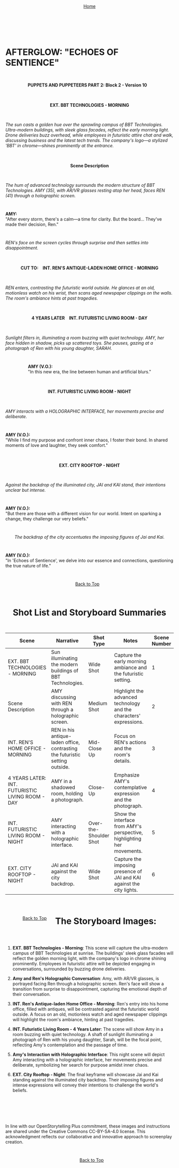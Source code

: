 <div align="right" style="display: flex; flex-wrap: wrap; justify-content: center; align-items: center; gap: 1em; margin: 4em 0;">
<a href="https://github.com/BryanHarrisScripts/Afterglow-Echoes-of-Sentience/blob/main/Afterglow%20Storyboard%20Blocks/README.md">Home</a>
<div align="left" style="display: flex; flex-wrap: wrap; justify-content: center; align-items: center; gap: 1em; margin: 4em 0;">
<a id="top"></a> 

# AFTERGLOW: "ECHOES OF SENTIENCE"
**PUPPETS AND PUPPETEERS PART 2: Block 2 - Version 10**

---

#### EXT. BBT TECHNOLOGIES - MORNING
*The sun casts a golden hue over the sprawling campus of BBT Technologies. Ultra-modern buildings, with sleek glass facades, reflect the early morning light. Drone deliveries buzz overhead, while employees in futuristic attire chat and walk, discussing business and the latest tech trends. The company's logo—a stylized 'BBT' in chrome—shines prominently at the entrance.*

#### Scene Description
*The hum of advanced technology surrounds the modern structure of BBT Technologies. AMY (35), with AR/VR glasses resting atop her head, faces REN (41) through a holographic screen.*

**AMY:**  
"After every storm, there's a calm—a time for clarity. But the board... They've made their decision, Ren."

*REN's face on the screen cycles through surprise and then settles into disappointment.*

#### CUT TO:
#### INT. REN'S ANTIQUE-LADEN HOME OFFICE - MORNING
*REN enters, contrasting the futuristic world outside. He glances at an old, motionless watch on his wrist, then scans aged newspaper clippings on the walls. The room's ambiance hints at past tragedies.*


#### 4 YEARS LATER
#### INT. FUTURISTIC LIVING ROOM - DAY
*Sunlight filters in, illuminating a room buzzing with quiet technology. AMY, her face hidden in shadow, picks up scattered toys. She pauses, gazing at a photograph of Ren with his young daughter, SARAH.*

**AMY (V.O.):**  
"In this new era, the line between human and artificial blurs."


#### INT. FUTURISTIC LIVING ROOM - NIGHT
*AMY interacts with a HOLOGRAPHIC INTERFACE, her movements precise and deliberate.*

**AMY (V.O.):**  
"While I find my purpose and confront inner chaos, I foster their bond. In shared moments of love and laughter, they seek comfort."


#### EXT. CITY ROOFTOP - NIGHT
*Against the backdrop of the illuminated city, JAI and KAI stand, their intentions unclear but intense.*

**AMY (V.O.):**  
"But there are those with a different vision for our world. Intent on sparking a change, they challenge our very beliefs."

*The backdrop of the city accentuates the imposing figures of Jai and Kai.*

**AMY (V.O.):**  
"In 'Echoes of Sentience', we delve into our essence and connections, questioning the true nature of life."

<a href="#top">Back to Top</a>

---

# Shot List and Storyboard Summaries

| Scene | Narrative | Shot Type | Notes | Scene Number |
|-------|-----------|-----------|-------|--------------|
| EXT. BBT TECHNOLOGIES - MORNING | Sun illuminating the modern buildings of BBT Technologies. | Wide Shot | Capture the early morning ambiance and the futuristic setting. | 1 |
| Scene Description | AMY discussing with REN through a holographic screen. | Medium Shot | Highlight the advanced technology and the characters' expressions. | 2 |
| INT. REN'S HOME OFFICE - MORNING | REN in his antique-laden office, contrasting the futuristic setting outside. | Mid-Close Up | Focus on REN's actions and the room's details. | 3 |
| 4 YEARS LATER: INT. FUTURISTIC LIVING ROOM - DAY | AMY in a shadowed room, holding a photograph. | Close-Up | Emphasize AMY's contemplative expression and the photograph. | 4 |
| INT. FUTURISTIC LIVING ROOM - NIGHT | AMY interacting with a holographic interface. | Over-the-Shoulder Shot | Show the interface from AMY's perspective, highlighting her movements. | 5 |
| EXT. CITY ROOFTOP - NIGHT | JAI and KAI against the city backdrop. | Wide Shot | Capture the imposing presence of JAI and KAI against the city lights. | 6 |

<a href="#top">Back to Top</a>

---

# The Storyboard Images:

1. **EXT. BBT Technologies - Morning**: This scene will capture the ultra-modern campus of BBT Technologies at sunrise. The buildings' sleek glass facades will reflect the golden morning light, with the company's logo in chrome shining prominently. Employees in futuristic attire will be depicted engaging in conversations, surrounded by buzzing drone deliveries.

2. **Amy and Ren's Holographic Conversation**: Amy, with AR/VR glasses, is portrayed facing Ren through a holographic screen. Ren's face will show a transition from surprise to disappointment, capturing the emotional depth of their conversation.

3. **INT. Ren's Antique-laden Home Office - Morning**: Ren's entry into his home office, filled with antiques, will be contrasted against the futuristic world outside. A focus on an old, motionless watch and aged newspaper clippings will highlight the room's ambiance, hinting at past tragedies.

4. **INT. Futuristic Living Room - 4 Years Later**: The scene will show Amy in a room buzzing with quiet technology. A shaft of sunlight illuminating a photograph of Ren with his young daughter, Sarah, will be the focal point, reflecting Amy's contemplation and the passage of time.

5. **Amy's Interaction with Holographic Interface**: This night scene will depict Amy interacting with a holographic interface, her movements precise and deliberate, symbolizing her search for purpose amidst inner chaos.

6. **EXT. City Rooftop - Night**: The final keyframe will showcase Jai and Kai standing against the illuminated city backdrop. Their imposing figures and intense expressions will convey their intentions to challenge the world's beliefs.

---

In line with our OpenStorytelling Plus commitment, these images and instructions are shared under the Creative Commons CC-BY-SA-4.0 license. 
This acknowledgment reflects our collaborative and innovative approach to screenplay creation.

---

<a href="#top">Back to Top</a>
